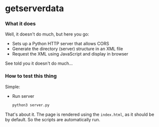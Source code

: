 # getserverdata
### What it does 
Well, it doesn't do much, but here you go:

* Sets up a Python HTTP server that allows CORS 
* Generate the directory (server) structure in an XML file 
* Request the XML using JavaScript and display in browser

See told you it doesn't do much...

### How to test this thing
Simple:
* Run server 
    ```bash
    python3 server.py
    ```
That's about it. The page is rendered using the ``index.html``, as it should be by default. So the scripts are automatically run.